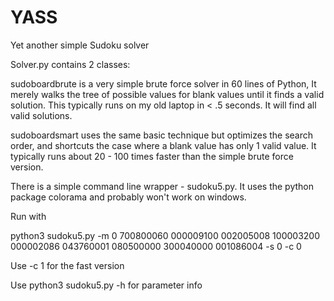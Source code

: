 # YASS
Yet another simple Sudoku solver

Solver.py contains 2 classes:

sudoboardbrute is a very simple brute force solver in 60 lines of Python, It merely walks the tree of possible values for blank values until it
finds a valid solution. This typically runs on my old laptop in < .5 seconds. It will find all valid solutions.

sudoboardsmart uses the same basic technique but optimizes the search order, and shortcuts the case where a blank value has only 1 valid value.
It typically runs about 20 - 100 times faster than the simple brute force version.

There is a simple command line wrapper - sudoku5.py. 
It uses the python package colorama and probably won't work on windows.

Run with 

python3 sudoku5.py -m 0 700800060 000009100 002005008 100003200 000002086 043760001 080500000 300040000 001086004 -s 0 -c 0

Use -c 1 for the fast version

Use python3 sudoku5.py -h for parameter info
